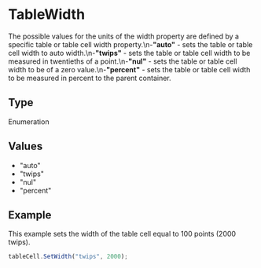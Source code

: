 # TableWidth

The possible values for the units of the width property are defined by a specific table or table cell width property.\n-**"auto"** - sets the table or table cell width to auto width.\n-**"twips"** - sets the table or table cell width to be measured in twentieths of a point.\n-**"nul"** - sets the table or table cell width to be of a zero value.\n-**"percent"** - sets the table or table cell width to be measured in percent to the parent container.

## Type

Enumeration

## Values

- "auto"
- "twips"
- "nul"
- "percent"


## Example

This example sets the width of the table cell equal to 100 points (2000 twips).

```javascript editor-pptx
tableCell.SetWidth("twips", 2000);
```
